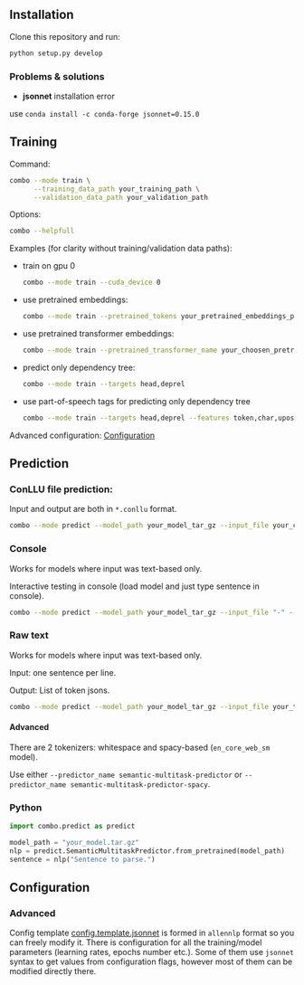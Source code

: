 ## Installation

Clone this repository and run:
```bash
python setup.py develop
```

### Problems & solutions
* **jsonnet** installation error

use `conda install -c conda-forge jsonnet=0.15.0`

## Training

Command:
```bash
combo --mode train \
      --training_data_path your_training_path \
      --validation_data_path your_validation_path
```

Options:
```bash
combo --helpfull
```

Examples (for clarity without training/validation data paths):

* train on gpu 0

    ```bash
    combo --mode train --cuda_device 0
    ```

* use pretrained embeddings:

    ```bash
    combo --mode train --pretrained_tokens your_pretrained_embeddings_path --embedding_dim your_embeddings_dim
    ```

* use pretrained transformer embeddings:

    ```bash
    combo --mode train --pretrained_transformer_name your_choosen_pretrained_transformer
    ```

* predict only dependency tree:

    ```bash
    combo --mode train --targets head,deprel
    ```

* use part-of-speech tags for predicting only dependency tree

    ```bash
    combo --mode train --targets head,deprel --features token,char,upostag
    ```

Advanced configuration: [Configuration](#configuration)

## Prediction

### ConLLU file prediction:
Input and output are both in `*.conllu` format.
```bash
combo --mode predict --model_path your_model_tar_gz --input_file your_conllu_file --output_file your_output_file --silent
```

### Console
Works for models where input was text-based only.

Interactive testing in console (load model and just type sentence in console).

```bash
combo --mode predict --model_path your_model_tar_gz --input_file "-" --nosilent
```
### Raw text
Works for models where input was text-based only. 

Input: one sentence per line.

Output: List of token jsons.

```bash
combo --mode predict --model_path your_model_tar_gz --input_file your_text_file --output_file your_output_file --silent
```
#### Advanced

There are 2 tokenizers: whitespace and spacy-based (`en_core_web_sm` model).

Use either `--predictor_name semantic-multitask-predictor` or `--predictor_name semantic-multitask-predictor-spacy`.

### Python
```python
import combo.predict as predict

model_path = "your_model.tar.gz"
nlp = predict.SemanticMultitaskPredictor.from_pretrained(model_path)
sentence = nlp("Sentence to parse.")
```

## Configuration

### Advanced
Config template [config.template.jsonnet](config.template.jsonnet) is formed in `allennlp` format so you can freely modify it.
There is configuration for all the training/model parameters (learning rates, epochs number etc.).
Some of them use `jsonnet` syntax to get values from configuration flags, however most of them can be modified directly there.
